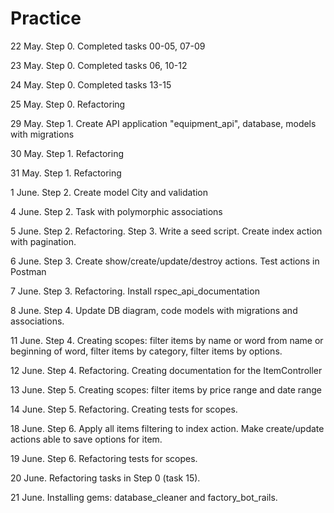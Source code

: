 # Practice
22 May. Step 0. Completed tasks 00-05, 07-09

23 May. Step 0. Completed tasks 06, 10-12

24 May. Step 0. Completed tasks 13-15

25 May. Step 0. Refactoring

29 May. Step 1. Create API application "equipment_api", database, models with migrations

30 May. Step 1. Refactoring

31 May. Step 1. Refactoring

1 June. Step 2. Create model City and validation

4 June. Step 2. Task with polymorphic associations

5 June. Step 2. Refactoring. 
	Step 3. Write a seed script. Create index action with pagination.

6 June. Step 3. Create show/create/update/destroy actions. Test actions in Postman

7 June. Step 3. Refactoring. Install rspec_api_documentation

8 June. Step 4. Update DB diagram, сode models with migrations and associations.

11 June. Step 4. Creating scopes: filter items by name or word from name or beginning of word, filter items by category, filter items by options.

12 June. Step 4. Refactoring. Сreating documentation for the ItemController

13 June. Step 5. Creating scopes: filter items by price range and date range

14 June. Step 5. Refactoring. Creating tests for scopes.

18 June. Step 6. Apply all items filtering to index action. Make create/update actions able to save options for item.

19 June. Step 6. Refactoring tests for scopes.
 
20 June. Refactoring tasks in Step 0 (task 15).

21 June. Installing gems: database_cleaner and factory_bot_rails.








